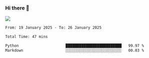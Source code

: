 ### Hi there 👋️

![](https://komarev.com/ghpvc/?username=Loner1024)

<!--START_SECTION:waka-->

```txt
From: 19 January 2025 - To: 26 January 2025

Total Time: 47 mins

Python                     █████████████████████████   99.97 %
Markdown                   ░░░░░░░░░░░░░░░░░░░░░░░░░   00.03 %
```

<!--END_SECTION:waka-->



